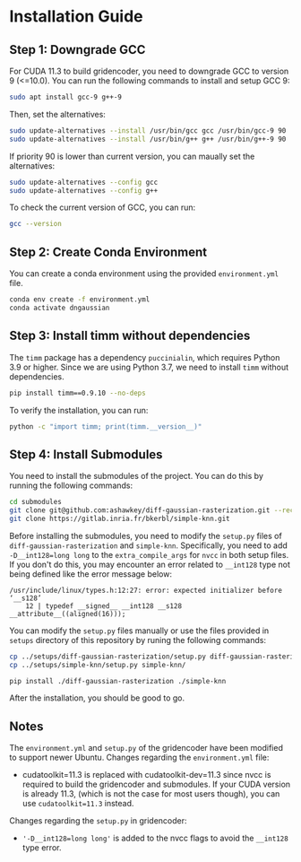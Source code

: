 # Installation Guide

## Step 1: Downgrade GCC

For CUDA 11.3 to build gridencoder, you need to downgrade GCC to version 9 (<=10.0). You can run the following commands to install and setup GCC 9:

```bash
sudo apt install gcc-9 g++-9
```

Then, set the alternatives:

```bash
sudo update-alternatives --install /usr/bin/gcc gcc /usr/bin/gcc-9 90
sudo update-alternatives --install /usr/bin/g++ g++ /usr/bin/g++-9 90
```

If priority 90 is lower than current version, you can maually set the alternatives:

```bash
sudo update-alternatives --config gcc
sudo update-alternatives --config g++
```

To check the current version of GCC, you can run:

```bash
gcc --version
```

## Step 2: Create Conda Environment

You can create a conda environment using the provided `environment.yml` file.

```bash
conda env create -f environment.yml
conda activate dngaussian
```

## Step 3: Install timm without dependencies

The `timm` package has a dependency `puccinialin`, which requires Python 3.9 or higher. Since we are using Python 3.7, we need to install `timm` without dependencies.

```bash
pip install timm==0.9.10 --no-deps
```

To verify the installation, you can run:

```bash
python -c "import timm; print(timm.__version__)"
```

## Step 4: Install Submodules

You need to install the submodules of the project. You can do this by running the following commands:

```bash
cd submodules
git clone git@github.com:ashawkey/diff-gaussian-rasterization.git --recursive
git clone https://gitlab.inria.fr/bkerbl/simple-knn.git
```

Before installing the submodules, you need to modify the `setup.py` files of `diff-gaussian-rasterization` and `simple-knn`. Specifically, you need to add `-D__int128=long long` to the `extra_compile_args` for `nvcc` in both setup files. If you don't do this, you may encounter an error related to `__int128` type not being defined like the error message below:

```
/usr/include/linux/types.h:12:27: error: expected initializer before ‘__s128’
    12 | typedef __signed__ __int128 __s128 __attribute__((aligned(16)));
```

You can modify the `setup.py` files manually or use the files provided in `setups` directory of this repository by runing the following commands:

```bash
cp ../setups/diff-gaussian-rasterization/setup.py diff-gaussian-rasterization/
cp ../setups/simple-knn/setup.py simple-knn/
```

```bash
pip install ./diff-gaussian-rasterization ./simple-knn
```

After the installation, you should be good to go.

## Notes

The `environment.yml` and `setup.py` of the gridencoder have been modified to support newer Ubuntu.
Changes regarding the `environment.yml` file:

- cudatoolkit=11.3 is replaced with cudatoolkit-dev=11.3 since nvcc is required to build the gridencoder and submodules. If your CUDA version is already 11.3, (which is not the case for most users though), you can use `cudatoolkit=11.3` instead.

Changes regarding the `setup.py` in gridencoder:

- `'-D__int128=long long'` is added to the nvcc flags to avoid the `__int128` type error.
